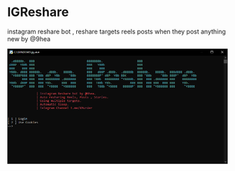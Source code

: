 # IGReshare
instagram reshare bot , reshare targets reels posts when they post anything new by @9hea

![Reshare](https://github.com/strngprogrammer/IGReshare/blob/main/app.PNG?raw=true)
